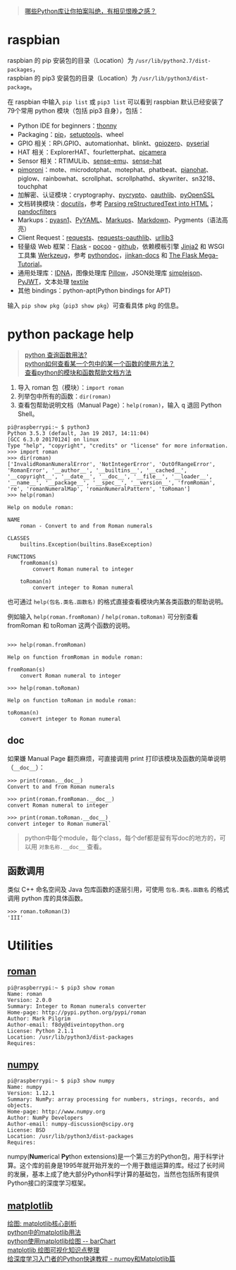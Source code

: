 
> [哪些Python库让你拍案叫绝，有相见恨晚之感？](https://www.wukong.com/question/6488161616905896205/)  

# raspbian
raspbian 的 pip 安装包的目录（Location）为 `/usr/lib/python2.7/dist-packages`，  
raspbian 的 pip3 安装包的目录（Location）为 `/usr/lib/python3/dist-package`。  

在 raspbian 中输入 `pip list` 或 `pip3 list` 可以看到 raspbian 默认已经安装了79个常用 python 模块（包括 pip3 自身），包括： 

- Python IDE for beginners：[thonny](http://thonny.org)  
- Packaging：[pip](https://pip.pypa.io/)，[setuptools](https://github.com/pypa/setuptools)、wheel  
- GPIO 相关：RPi.GPIO、automationhat、blinkt、[gpiozero](https://github.com/RPi-Distro/python-gpiozero)、[pyserial](https://github.com/pyserial/pyserial)  
- HAT 相关：ExplorerHAT、fourletterphat、[picamera](http://picamera.readthedocs.io/)  
- Sensor 相关：RTIMULib、[sense-emu](http://sense-emu.readthedocs.io/)、[sense-hat](https://github.com/RPi-Distro/python-sense-hat)  
- [pimoroni](http://www.pimoroni.com)：mote、microdotphat、motephat、phatbeat、[pianohat](http://shop.pimoroni.com)、piglow、rainbowhat、scrollphat、scrollphathd、skywriter、sn3218、touchphat  
- 加解密、认证模块：cryptography、[pycrypto](http://www.pycrypto.org/)、[oauthlib](https://github.com/idan/oauthlib)、[pyOpenSSL](https://pyopenssl.readthedocs.io/)  
- 文档转换模块：[docutils](http://www.xuebuyuan.com/1029378.html)，参考 [Parsing reStructuredText into HTML](https://stackoverflow.com/questions/6654519/parsing-restructuredtext-into-html)；[pandocfilters](http://github.com/jgm/pandocfilters)  
- Markups：[pyasn1](http://sourceforge.net/projects/pyasn1/)、[PyYAML](http://pyyaml.org/wiki/PyYAML)、[Markups](https://github.com/retext-project/pymarkups)、[Markdown](https://pythonhosted.org/Markdown/)、Pygments（语法高亮）  
- Client Request：[requests](http://python-requests.org)、[requests-oauthlib](https://github.com/requests/requests-oauthlib)、[urllib3](https://urllib3.readthedocs.io/)  
- 轻量级 Web 框架：[Flask](https://pypi.python.org/pypi/Flask) - [pocoo](http://flask.pocoo.org/) - [github](http://github.com/pallets/flask/)，依赖模板引擎 [Jinja2](http://jinja.pocoo.org/) 和 WSGI 工具集 [Werkzeug](http://werkzeug.pocoo.org/)，参考 [pythondoc](http://www.pythondoc.com/flask/)，[jinkan-docs](http://docs.jinkan.org/docs/flask/) 和 [The Flask Mega-Tutorial](http://www.pythondoc.com/flask-mega-tutorial/index.html)。  
- 通用处理库：[IDNA](https://github.com/kjd/idna)，图像处理库 [Pillow](http://python-pillow.org)，JSON处理库 [simplejson](http://github.com/simplejson/simplejson)、[PyJWT](http://github.com/jpadilla/pyjwt)，文本处理 [textile](http://github.com/textile/python-textile)  
- 其他 bindings：python-apt(Python bindings for APT)

输入 `pip show pkg`（`pip3 show pkg`）可查看具体 pkg 的信息。

# python package help

> [python 查询函数用法?](https://www.zhihu.com/question/29433964)  
> [python如何查看某一个包中的某一个函数的使用方法？](https://www.zhihu.com/question/28509228)  
> [查看python的模块和函数帮助文档方法](http://blog.csdn.net/u013810296/article/details/55509284)  

1. 导入 roman 包（模块）：`import roman`  
2. 列举包中所有的函数：`dir(roman)`  
3. 查看包帮助说明文档（Manual Page）：`help(roman)`，输入 <kbd>q</kbd> 退回 Python Shell。 

```Shell
pi@raspberrypi:~ $ python3
Python 3.5.3 (default, Jan 19 2017, 14:11:04) 
[GCC 6.3.0 20170124] on linux
Type "help", "copyright", "credits" or "license" for more information.
>>> import roman
>>> dir(roman)
['InvalidRomanNumeralError', 'NotIntegerError', 'OutOfRangeError', 'RomanError', '__author__', '__builtins__', '__cached__', '__copyright__', '__date__', '__doc__', '__file__', '__loader__', '__name__', '__package__', '__spec__', '__version__', 'fromRoman', 're', 'romanNumeralMap', 'romanNumeralPattern', 'toRoman']
>>> help(roman)

Help on module roman:

NAME
    roman - Convert to and from Roman numerals

CLASSES
    builtins.Exception(builtins.BaseException)

FUNCTIONS
    fromRoman(s)
        convert Roman numeral to integer
    
    toRoman(n)
        convert integer to Roman numeral

```

也可通过 `help(包名.类名.函数名)` 的格式直接查看模块内某各类函数的帮助说明。

例如输入 `help(roman.fromRoman)` / `help(roman.toRoman)` 可分别查看 fromRoman 和 toRoman 这两个函数的说明。

```Shell

>>> help(roman.fromRoman)

Help on function fromRoman in module roman:

fromRoman(s)
    convert Roman numeral to integer

>>> help(roman.toRoman)

Help on function toRoman in module roman:

toRoman(n)
    convert integer to Roman numeral
```

## __doc__

如果嫌 Manual Page 翻页麻烦，可直接调用 print 打印该模块及函数的简单说明（`__doc__`）：

```
>>> print(roman.__doc__)
Convert to and from Roman numerals

>>> print(roman.fromRoman.__doc__)
convert Roman numeral to integer

>>> print(roman.toRoman.__doc__)
convert integer to Roman numeral`
```

> python中每个module，每个class，每个def都是留有写doc的地方的，可以用 `对象名称.__doc__` 查看。

## 函数调用

类似 C++ 命名空间及 Java 包库函数的逐层引用，可使用 `包名.类名.函数名` 的格式调用 python 库的具体函数。

```Shell
>>> roman.toRoman(3)
'III'
```

# Utilities

## [roman](http://pypi.python.org/pypi/roman)
```Shell
pi@raspberrypi:~ $ pip3 show roman
Name: roman
Version: 2.0.0
Summary: Integer to Roman numerals converter
Home-page: http://pypi.python.org/pypi/roman
Author: Mark Pilgrim
Author-email: f8dy@diveintopython.org
License: Python 2.1.1
Location: /usr/lib/python3/dist-packages
Requires: 
```

## [numpy](http://www.numpy.org)

```Shell
pi@raspberrypi:~ $ pip3 show numpy
Name: numpy
Version: 1.12.1
Summary: NumPy: array processing for numbers, strings, records, and objects.
Home-page: http://www.numpy.org
Author: NumPy Developers
Author-email: numpy-discussion@scipy.org
License: BSD
Location: /usr/lib/python3/dist-packages
Requires: 
```

numpy(**Num**erical **Py**thon extensions)是一个第三方的Python包，用于科学计算。这个库的前身是1995年就开始开发的一个用于数组运算的库。经过了长时间的发展，基本上成了绝大部分Python科学计算的基础包，当然也包括所有提供Python接口的深度学习框架。

## [matplotlib](http://matplotlib.org/)
[绘图: matplotlib核心剖析](http://www.cnblogs.com/vamei/archive/2013/01/30/2879700.html)  
[python中的matplotlib用法](http://blog.csdn.net/xiaodongxiexie/article/details/53123371)  
[python使用matplotlib绘图 -- barChart](http://www.cnblogs.com/qianlifeng/archive/2012/02/13/2350086.html)  
[matplotlib 绘图可视化知识点整理](http://python.jobbole.com/85106/)  
[给深度学习入门者的Python快速教程 - numpy和Matplotlib篇](https://zhuanlan.zhihu.com/p/24309547)  
